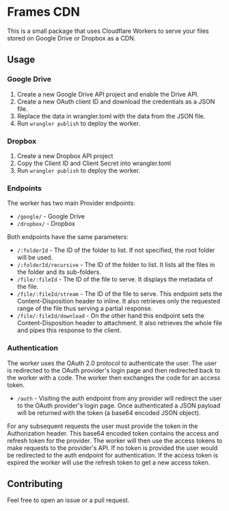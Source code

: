 # Frames CDN

This is a small package that uses Cloudflare Workers to serve your files stored on Google Drive or Dropbox as a CDN.

## Usage

### Google Drive

1. Create a new Google Drive API project and enable the Drive API.
2. Create a new OAuth client ID and download the credentials as a JSON file.
3. Replace the data in wrangler.toml with the data from the JSON file.
4. Run `wrangler publish` to deploy the worker.

### Dropbox

1. Create a new Dropbox API project
2. Copy the Client ID and Client Secret into wrangler.toml
3. Run `wrangler publish` to deploy the worker.

### Endpoints

The worker has two main Provider endpoints:

- `/google/` - Google Drive
- `/dropbox/` - Dropbox

Both endpoints have the same parameters:

- `/:folderId` - The ID of the folder to list. If not specified, the root folder will be used.
- `/:folderId/recursive` - The ID of the folder to list. It lists all the files in the folder and its sub-folders.
- `/file/:fileId` - The ID of the file to serve. It displays the metadata of the file.
- `/file/:fileId/stream` - The ID of the file to serve. This endpoint sets the Content-Disposition header to inline. It also retrieves only the requested range of the file thus serving a partial response.
- `/file/:fileId/download` - On the other hand this endpoint sets the Content-Disposition header to attachment. It also retrieves the whole file and pipes this response to the client.

### Authentication

The worker uses the OAuth 2.0 protocol to authenticate the user. The user is redirected to the OAuth provider's login page and then redirected back to the worker with a code. The worker then exchanges the code for an access token. 

- `/auth` - Visiting the auth endpoint from any provider will redirect the user to the OAuth provider's login page. Once authenticated a JSON payload will be returned with the token (a base64 encoded JSON object).

For any subsequent requests the user must provide the token in the Authorization header. This base64 encoded token contains the access and refresh token for the provider. The worker will then use the access tokens to make requests to the provider's API.
If no token is provided the user would be redirected to the auth endpoint for authentication.
If the access token is expired the worker will use the refresh token to get a new access token.

## Contributing

Feel free to open an issue or a pull request.
